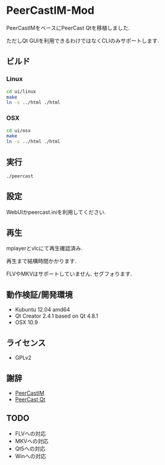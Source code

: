 PeerCastIM-Mod
================

PeerCastIMをベースにPeerCast Qtを移植しました.

ただしQt GUIを利用できるわけではなくCLIのみサポートします.

## ビルド

### Linux

```bash
cd ui/linux
make
ln -s ../html ./html
```

### OSX

```bash
cd ui/osx
make
ln -s ../html ./html
```

## 実行

```bash
./peercast
```

## 設定

WebUIかpeercast.iniを利用してください.

## 再生

mplayerとvlcにて再生確認済み.

再生まで結構時間かかります.

FLVやMKVはサポートしていません. セグフォります.

## 動作検証/開発環境
* Kubuntu 12.04 amd64
* Qt Creator 2.4.1 based on Qt 4.8.1
* OSX 10.9

## ライセンス
* GPLv2

## 謝辞
* [PeerCastIM](http://sourceforge.jp/projects/peercast-im/)
* [PeerCast Qt](http://mosax.sakura.ne.jp/yp4g/fswiki.cgi?page=PeerCast+Qt)

## TODO

* FLVへの対応
* MKVへの対応
* Qt5への対応
* Winへの対応
